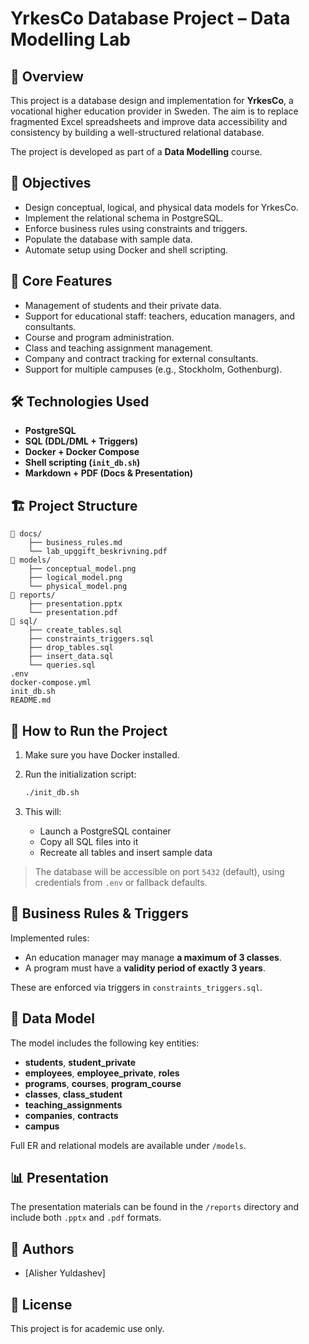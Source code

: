 # YrkesCo Database Project – Data Modelling Lab

## 🧠 Overview

This project is a database design and implementation for **YrkesCo**, a vocational higher education provider in Sweden. The aim is to replace fragmented Excel spreadsheets and improve data accessibility and consistency by building a well-structured relational database.

The project is developed as part of a **Data Modelling** course.

## 🎯 Objectives

- Design conceptual, logical, and physical data models for YrkesCo.
- Implement the relational schema in PostgreSQL.
- Enforce business rules using constraints and triggers.
- Populate the database with sample data.
- Automate setup using Docker and shell scripting.

## 🧩 Core Features

- Management of students and their private data.
- Support for educational staff: teachers, education managers, and consultants.
- Course and program administration.
- Class and teaching assignment management.
- Company and contract tracking for external consultants.
- Support for multiple campuses (e.g., Stockholm, Gothenburg).

## 🛠️ Technologies Used

- **PostgreSQL**
- **SQL (DDL/DML + Triggers)**
- **Docker + Docker Compose**
- **Shell scripting (`init_db.sh`)**
- **Markdown + PDF (Docs & Presentation)**

## 🏗️ Project Structure

```
📁 docs/
    ├── business_rules.md
    └── lab_upggift_beskrivning.pdf
📁 models/
    ├── conceptual_model.png
    ├── logical_model.png
    └── physical_model.png
📁 reports/
    ├── presentation.pptx
    └── presentation.pdf
📁 sql/
    ├── create_tables.sql
    ├── constraints_triggers.sql
    ├── drop_tables.sql
    ├── insert_data.sql
    └── queries.sql
.env
docker-compose.yml
init_db.sh
README.md
```

## 🏁 How to Run the Project

1. Make sure you have Docker installed.
2. Run the initialization script:

   ```bash
   ./init_db.sh
   ```

3. This will:
   - Launch a PostgreSQL container
   - Copy all SQL files into it
   - Recreate all tables and insert sample data

> The database will be accessible on port `5432` (default), using credentials from `.env` or fallback defaults.

## 🔐 Business Rules & Triggers

Implemented rules:
- An education manager may manage **a maximum of 3 classes**.
- A program must have a **validity period of exactly 3 years**.

These are enforced via triggers in `constraints_triggers.sql`.

## 🧾 Data Model

The model includes the following key entities:

- **students**, **student_private**
- **employees**, **employee_private**, **roles**
- **programs**, **courses**, **program_course**
- **classes**, **class_student**
- **teaching_assignments**
- **companies**, **contracts**
- **campus**

Full ER and relational models are available under `/models`.

## 📊 Presentation

The presentation materials can be found in the `/reports` directory and include both `.pptx` and `.pdf` formats.

## 👥 Authors

- [Alisher Yuldashev]

## 📄 License

This project is for academic use only.
